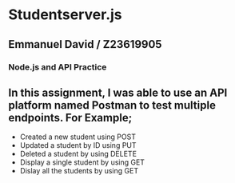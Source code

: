 # Studentserver.js
## Emmanuel David / Z23619905
### Node.js and API Practice



## In this assignment, I was able to use an API platform named Postman to test multiple endpoints. For Example;
* Created a new student using POST
* Updated a student by ID using PUT
* Deleted a student by using DELETE
* Display a single student by using GET
* Dislay all the students by using GET
